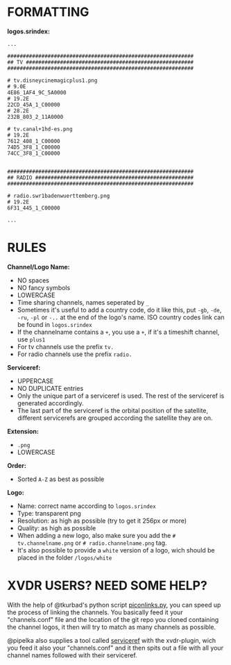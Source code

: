 FORMATTING
==========

__logos.srindex:__

    ...
    
    ############################################################
    ## TV ######################################################
    ############################################################

    # tv.disneycinemagicplus1.png
    # 9.0E
    4E86_1AF4_9C_5A0000
    # 19.2E
    22CD_45A_1_C00000
    # 28.2E
    232B_803_2_11A0000

    # tv.canal+1hd-es.png
    # 19.2E
    7612_408_1_C00000
    74D5_3F8_1_C00000
    74CC_3F8_1_C00000


    ############################################################
    ## RADIO ###################################################
    ############################################################

    # radio.swr1badenwuerttemberg.png
    # 19.2E
    6F31_445_1_C00000
    
    ...


RULES
=====

__Channel/Logo Name:__
  * NO spaces
  * NO fancy symbols
  * LOWERCASE
  * Time sharing channels, names seperated by `_`
  * Sometimes it's useful to add a country code, do it like this, put `-gb`, `-de`, `-ru`, `-pl` or `-..` at the end of the logo's name. ISO country codes link can be found in `logos.srindex`
  * If the channelname contains a `+`, you use a `+`, if it's a timeshift channel, use `plus1`
  * For tv channels use the prefix `tv.`
  * For radio channels use the prefix `radio.`

__Serviceref:__
  * UPPERCASE
  * NO DUPLICATE entries
  * Only the unique part of a serviceref is used. The rest of the serviceref is generated accordingly.
  * The last part of the serviceref is the orbital position of the satellite, different servicerefs are grouped according the satellite they are on.

__Extension:__
  * `.png`
  * LOWERCASE

__Order:__
  * Sorted `A-Z` as best as possible

__Logo:__
  * Name: correct name according to `logos.srindex`
  * Type: transparent png
  * Resolution: as high as possible (try to get it 256px or more)
  * Quality: as high as possible
  * When adding a new logo, also make sure you add the `# tv.channelname.png` or `# radio.channelname.png` tag.
  * It's also possible to provide a `white` version of a logo, wich should be placed in the folder `/logos/white`


XVDR USERS? NEED SOME HELP?
===========================

With the help of @tkurbad's python script [piconlinks.py](https://github.com/tkurbad/piconscripts#piconscripts), you can speed up the process of linking the channels. You basically feed it your "channels.conf" file and the location of the git repo you cloned containing the channel logos, it then will try to match as many channels as possible.

@pipelka also supplies a tool called [serviceref](https://github.com/pipelka/vdr-plugin-xvdr/tree/master/tools) with the xvdr-plugin, wich you feed it also your "channels.conf" and it then spits out a file with all your channel names followed with their serviceref.

